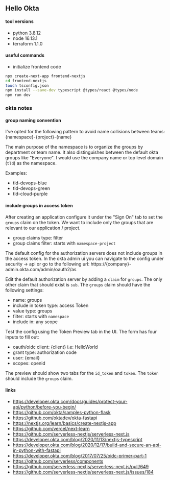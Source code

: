 ## Hello Okta

#### tool versions
- python 3.8.12
- node 16.13.1
- terraform 1.1.0

#### useful commands
- initialize frontend code
```sh
npx create-next-app frontend-nextjs
cd frontend-nextjs
touch tsconfig.json
npm install --save-dev typescript @types/react @types/node
npm run dev
```

### okta notes

#### group naming convention
I've opted for the following pattern to avoid name collisions between teams:
{namespace}-{project}-{name}

The main purpose of the namespace is to organize the groups by department or team name. It also distinguishes between
the default okta groups like "Everyone". I would use the company name or top level domain (`tld`) as the namespace.

Examples:
- tld-devops-blue
- tld-devops-green
- tld-cloud-purple

#### include groups in access token
After creating an application configure it under the "Sign On" tab to set the `groups` claim on the token. We want to
include only the groups that are relevant to our application / project. 
- group claims type: filter
- group claims filter: starts with `namespace-project`

The default config for the authorization servers does not include groups in the access token.
In the okta admin ui you can navigate to the config under security -> api or go to the following url:
https://{company}-admin.okta.com/admin/oauth2/as

Edit the default authorization server by adding a `claim` for `groups`. The only other claim that should exist is `sub`.
The `groups` claim should have the following settings:
- name: groups
- include in token type: access Token
- value type: groups
- filter: starts with `namespace`
- include in: any scope

Test the config using the Token Preview tab in the UI. The form has four inputs to fill out:
- oauth/oidc client: {client} i.e: HelloWorld
- grant type: authorization code
- user: {email}
- scopes: openid

The preview should show two tabs for the `id_token` and `token`. The `token` should include the `groups` claim.

#### links
- https://developer.okta.com/docs/guides/protect-your-api/python/before-you-begin/
- https://github.com/okta/samples-python-flask
- https://github.com/oktadev/okta-fastapi
- https://nextjs.org/learn/basics/create-nextjs-app
- https://github.com/vercel/next-learn
- https://github.com/serverless-nextjs/serverless-next.js
- https://developer.okta.com/blog/2020/11/13/nextjs-typescript
- https://developer.okta.com/blog/2020/12/17/build-and-secure-an-api-in-python-with-fastapi
- https://developer.okta.com/blog/2017/07/25/oidc-primer-part-1
- https://github.com/serverless/components
- https://github.com/serverless-nextjs/serverless-next.js/pull/649
- https://github.com/serverless-nextjs/serverless-next.js/issues/184

